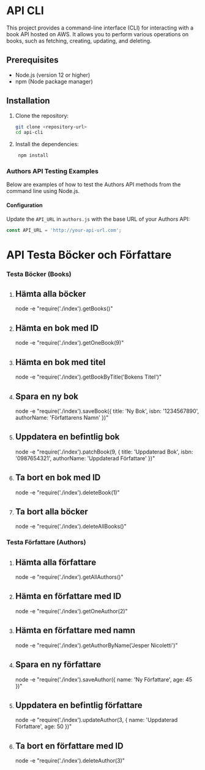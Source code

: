# API CLI

This project provides a command-line interface (CLI) for interacting with a book API hosted on AWS. 
It allows you to perform various operations on books, such as fetching, creating, updating, and deleting.

## Prerequisites

- Node.js (version 12 or higher)
- npm (Node package manager)

## Installation

1. Clone the repository:
   ```bash
   git clone <repository-url>
   cd api-cli
    ```
2. Install the dependencies:
   ```bash
    npm install
    ```
### Authors API Testing Examples

Below are examples of how to test the Authors API methods from the command line using Node.js.

#### Configuration
Update the `API_URL` in `authors.js` with the base URL of your Authors API:

```javascript
const API_URL = 'http://your-api-url.com';
```

# API Testa Böcker och Författare

### Testa Böcker (Books)

1. ## Hämta alla böcker

   node -e "require('./index').getBooks()"
   
2. ## Hämta en bok med ID

   node -e "require('./index').getOneBook(9)"

3. ## Hämta en bok med titel

    node -e "require('./index').getBookByTitle('Bokens Titel')" 

4. ## Spara en ny bok

    node -e "require('./index').saveBook({ title: 'Ny Bok', isbn: '1234567890', authorName: 'Författarens Namn' })"

5. ## Uppdatera en befintlig bok

    node -e "require('./index').patchBook(9, { title: 'Uppdaterad Bok', isbn: '0987654321', authorName: 'Uppdaterad Författare' })"

6. ## Ta bort en bok med ID

    node -e "require('./index').deleteBook(1)" 

7. ## Ta bort alla böcker

    node -e "require('./index').deleteAllBooks()"


### Testa Författare (Authors)

1. ## Hämta alla författare

    node -e "require('./index').getAllAuthors()"

2. ## Hämta en författare med ID
    
    node -e "require('./index').getOneAuthor(2)"

3. ## Hämta en författare med namn

    node -e "require('./index').getAuthorByName('Jesper Nicoletti')" 

4. ## Spara en ny författare

    node -e "require('./index').saveAuthor({ name: 'Ny Författare', age: 45 })"

5. ## Uppdatera en befintlig författare
    
    node -e "require('./index').updateAuthor(3, { name: 'Uppdaterad Författare', age: 50 })"

6. ## Ta bort en författare med ID

    node -e "require('./index').deleteAuthor(3)" 
